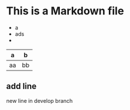 # This is a Markdown file

- a
- ads
- 

| a | b |
| -- | -- |
| aa | bb |


## add line


new line in develop branch


